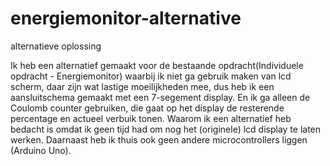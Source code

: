 # energiemonitor-alternative

alternatieve oplossing 

Ik heb een alternatief gemaakt voor de bestaande opdracht(Individuele opdracht - Energiemonitor)  waarbij ik niet ga gebruik maken van lcd scherm, daar zijn wat lastige 
moeilijkheden mee, dus heb ik een aansluitschema gemaakt met een 7-segement display. En ik ga alleen de Coulomb counter gebruiken, die gaat op het display 
de resterende percentage en actueel verbuik tonen. 
Waarom ik een alternatief heb bedacht is omdat ik geen tijd had om nog het (originele) lcd display te laten werken. Daarnaast heb ik thuis ook geen andere microcontrollers liggen (Arduino Uno). 


